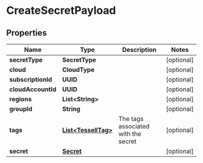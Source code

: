 

# CreateSecretPayload


## Properties

Name | Type | Description | Notes
------------ | ------------- | ------------- | -------------
**secretType** | **SecretType** |  |  [optional]
**cloud** | **CloudType** |  |  [optional]
**subscriptionId** | **UUID** |  |  [optional]
**cloudAccountId** | **UUID** |  |  [optional]
**regions** | **List&lt;String&gt;** |  |  [optional]
**groupId** | **String** |  |  [optional]
**tags** | [**List&lt;TessellTag&gt;**](TessellTag.md) | The tags associated with the secret |  [optional]
**secret** | [**Secret**](Secret.md) |  |  [optional]



